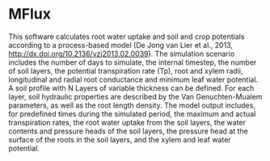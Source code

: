 # MFlux
This software calculates root water uptake and soil and crop potentials according to a process-based model (De Jong van Lier et al., 2013, http://dx.doi.org/10.2136/vzj2013.02.0039).
The simulation scenario includes the number of days to simulate, the internal timestep, the number of soil layers, the potential transpiration rate (Tp), root and xylem radii, longitudinal and radial root conductance and minimum leaf water potential.  
A soil profile with N Layers of variable thickness can be defined. For each layer, soil hydraulic properties are described by the Van Genuchten-Mualem parameters, as well as the root length density.
The model output includes, for predefined times during the simulated period, the maximum and actual transpiration rates, the root water uptake from the soil layers, the water contents and pressure heads of the soil layers, the pressure head at the surface of the roots in the soil layers, and the xylem and leaf water potential.
